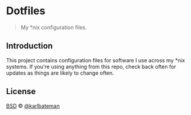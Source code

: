 # Dotfiles

> My *nix configuration files.

## Introduction

This project contains configuration files for software I use across my *nix
systems. If you're using anything from this repo, check back often for updates
as things are likely to change often.

## License

[BSD] © [@karlbateman]

[bsd]: LICENSE
[@karlbateman]: https://github.com/karlbateman
